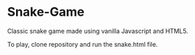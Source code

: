 # Snake-Game
Classic snake game made using vanilla Javascript and HTML5.

To play, clone repository and run the snake.html file.
